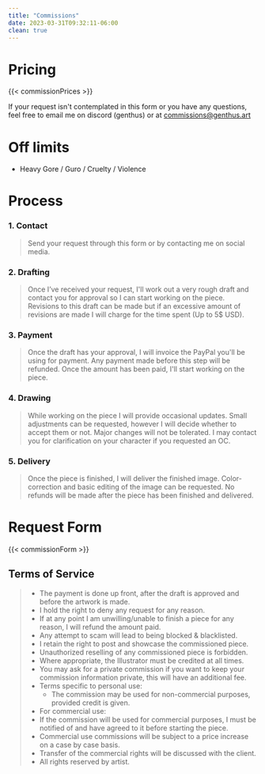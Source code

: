 ```yaml
---
title: "Commissions"
date: 2023-03-31T09:32:11-06:00
clean: true
---
```


<!-- ![commSheet](/commSheet.png) -->

# Pricing
{{< commissionPrices >}}

If your request isn't contemplated in this form or you have any questions, feel free to 
email me on discord (genthus) or at [commissions@genthus.art](mailto:commissions@genthus.art)

# Off limits

- Heavy Gore / Guro / Cruelty / Violence

# Process

### 1. Contact

>Send your request through this form or by contacting me on social media.

### 2. Drafting

>Once I’ve received your request, I'll work out a very rough draft and contact you for approval so I can start working on the piece. Revisions to this draft can be made but if an excessive amount of revisions are made I will charge for the time spent (Up to 5$ USD).

### 3. Payment

>Once the draft has your approval, I will invoice the PayPal you'll be using for payment. Any payment made before this step will be refunded. Once the amount has been paid, I'll start working on the piece.

### 4. Drawing

>While working on the piece I will provide occasional updates. Small adjustments can be requested, however I will decide whether to accept them or not. Major changes will not be tolerated. I may contact you for clarification on your character if you requested an OC.

### 5. Delivery

>Once the piece is finished, I will deliver the finished image. Color-correction and basic editing of the image can be requested. No refunds will be made after the piece has been finished and delivered.

# Request Form
{{< commissionForm >}}

## Terms of Service

>- The payment is done up front, after the draft is approved and before the artwork is made.
>- I hold the right to deny any request for any reason.
>- If at any point I am unwilling/unable to finish a piece for any reason, I will refund the amount paid.
>- Any attempt to scam will lead to being blocked & blacklisted.
>- I retain the right to post and showcase the commissioned piece.
>- Unauthorized reselling of any commissioned piece is forbidden.
>- Where appropriate, the Illustrator must be credited at all times.
>- You may ask for a private commission if you want to keep your commission information private, this will have an additional fee.
>- Terms specific to personal use:
>    - The commission may be used for non-commercial purposes, provided credit is given.
>- For commercial use:
>  - If the commission will be used for commercial purposes, I must be notified of and have agreed to it before starting the piece.
>  - Commercial use commissions will be subject to a price increase on a case by case basis.
>  - Transfer of the commercial rights will be discussed with the client.
>- All rights reserved by artist.
